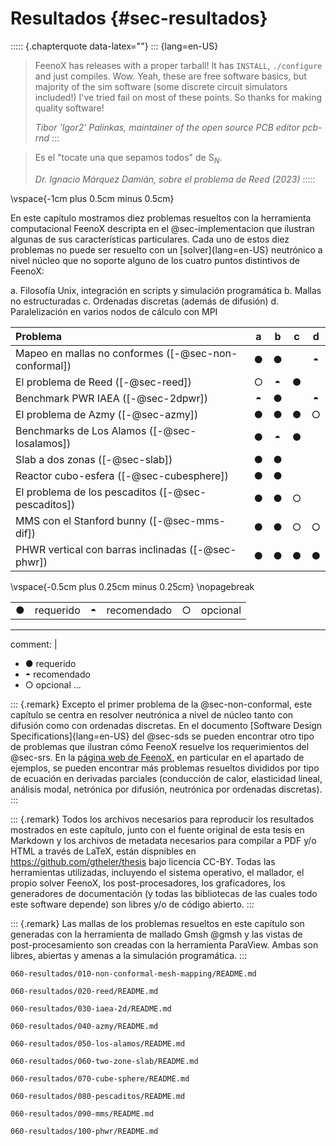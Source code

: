 # Resultados {#sec-resultados}

::::: {.chapterquote data-latex=""}
::: {lang=en-US}
> FeenoX has releases with a proper tarball! It has `INSTALL`, `./configure` and 
> just compiles. Wow. Yeah, these are free software basics, but majority of 
> the sim software (some discrete circuit simulators included!) I've tried 
> fail on most of these points. So thanks for making quality software!
>
> _Tibor 'Igor2' Palinkas, maintainer of the open source PCB editor pcb-rnd_
:::

> Es el "tocate una que sepamos todos" de S$_N$.
>
> _Dr. Ignacio Márquez Damián, sobre el problema de Reed (2023)_
:::::


\vspace{-1cm plus 0.5cm minus 0.5cm}

En este capítulo mostramos diez problemas resueltos con la herramienta computacional FeenoX descripta en el @sec-implementacion que ilustran algunas de sus características particulares.
Cada uno de estos diez problemas no puede ser resuelto con un [solver]{lang=en-US} neutrónico a nivel núcleo que no soporte alguno de los cuatro puntos distintivos de FeenoX:

 a. Filosofía Unix, integración en scripts y simulación programática
 b. Mallas no estructuradas
 c. Ordenadas discretas (además de difusión)
 d. Paralelización en varios nodos de cálculo con MPI
 
 Problema                                              |    a    |    b    |    c    |    d
:------------------------------------------------------|:-------:|:-------:|:-------:|:-------:
 Mapeo en mallas no conformes ([-@sec-non-conformal])  |    ●    |    ●    |         |    ◓
 El problema de Reed ([-@sec-reed])                    |    ○    |    ◓    |    ●    | 
 Benchmark PWR IAEA ([-@sec-2dpwr])                    |    ◓    |    ●    |         |    ◓
 El problema de Azmy ([-@sec-azmy])                    |    ●    |    ●    |    ●    |    ○
 Benchmarks de Los Alamos ([-@sec-losalamos])          |    ●    |    ◓    |    ●    |
 Slab a dos zonas ([-@sec-slab])                       |    ●    |    ●    |         |
 Reactor cubo-esfera ([-@sec-cubesphere])              |    ●    |    ●    |         |
 El problema de los pescaditos ([-@sec-pescaditos])    |    ●    |    ●    |    ○    |
 MMS con el Stanford bunny ([-@sec-mms-dif])           |    ●    |    ●    |    ○    |    ○
 PHWR vertical con barras inclinadas ([-@sec-phwr])    |    ●    |    ●    |    ●    |    ●

\vspace{-0.5cm plus 0.25cm minus 0.25cm}
\nopagebreak 
 
|   |                         |   |                         |   |                         |
|:-:|:------------------------|:-:|:------------------------|:-:|:------------------------|
| ● | requerido               | ◓ | recomendado             | ○ | opcional                |

---
comment: |
  * ● requerido
  * ◓ recomendado
  * ○ opcional
...


::: {.remark} 
Excepto el primer problema de la @sec-non-conformal, este capítulo se centra en resolver neutrónica a nivel de núcleo tanto con difusión como con ordenadas discretas.
En el documento [Software Design Specifications]{lang=en-US} del @sec-sds se pueden encontrar otro tipo de problemas que ilustran cómo FeenoX resuelve los requerimientos del @sec-srs. En la [página web de FeenoX](https://www.seamplex.com/feenox), en particular en el apartado de ejemplos, se pueden encontrar más problemas resueltos divididos por tipo de ecuación en derivadas parciales (conducción de calor, elasticidad lineal, análisis modal, netrónica por difusión, neutrónica por ordenadas discretas).
:::

::: {.remark}
Todos los archivos necesarios para reproducir los resultados mostrados en este capítulo, junto con el fuente original de esta tesis en Markdown y los archivos de metadata necesarios para compilar a PDF y/o HTML a través de LaTeX, están dispnibles en <https://github.com/gtheler/thesis> bajo licencia CC-BY. Todas las herramientas utilizadas, incluyendo el sistema operativo, el mallador, el propio solver FeenoX, los post-procesadores, los graficadores, los generadores de documentación (y todas las bibliotecas de las cuales todo este software depende) son libres y/o de código abierto.
:::

::: {.remark}
Las mallas de los problemas resueltos en este capítulo son generadas con la herramienta de mallado Gmsh @gmsh y las vistas de post-procesamiento son creadas con la herramienta ParaView. Ambas son libres, abiertas y amenas a la simulación programática.
:::



```{.include shift-heading-level-by=1}
060-resultados/010-non-conformal-mesh-mapping/README.md
```

```{.include shift-heading-level-by=1}
060-resultados/020-reed/README.md
```

```{.include shift-heading-level-by=1}
060-resultados/030-iaea-2d/README.md
```

```{.include shift-heading-level-by=1}
060-resultados/040-azmy/README.md
```

```{.include shift-heading-level-by=1}
060-resultados/050-los-alamos/README.md
```

```{.include shift-heading-level-by=1}
060-resultados/060-two-zone-slab/README.md
```

```{.include shift-heading-level-by=1}
060-resultados/070-cube-sphere/README.md
```

```{.include shift-heading-level-by=1}
060-resultados/080-pescaditos/README.md
```

```{.include shift-heading-level-by=1}
060-resultados/090-mms/README.md
```

```{.include shift-heading-level-by=1}
060-resultados/100-phwr/README.md
```
